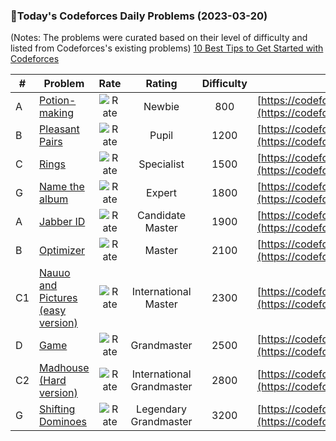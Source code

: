 ### 🌟Today's Codeforces Daily Problems (2023-03-20)
(Notes: The problems were curated based on their level of difficulty and listed from Codeforces's existing problems)
[10 Best Tips to Get Started with Codeforces](https://github.com/ika9810/Codeforces-Daily-Problems/blob/main/10%20Best%20Tips%20to%20Get%20Started%20with%20Codeforces.md)

| # | Problem | Rate| Rating | Difficulty | Contest |
|---| ----- | :--------: | :----------: | :----------: | ---------- |
|A|[Potion-making](https://codeforces.com/contest/1525/problem/A)|![Rate](https://img.shields.io/badge/Newbie-800-lightgrey)|Newbie|800|[https://codeforces.com/contest/1525](https://codeforces.com/contest/1525)|
|B|[Pleasant Pairs](https://codeforces.com/contest/1541/problem/B)|![Rate](https://img.shields.io/badge/Pupil-1200-brightgreen)|Pupil|1200|[https://codeforces.com/contest/1541](https://codeforces.com/contest/1541)|
|C|[Rings](https://codeforces.com/contest/1562/problem/C)|![Rate](https://img.shields.io/badge/Specialist-1500-9cf)|Specialist|1500|[https://codeforces.com/contest/1562](https://codeforces.com/contest/1562)|
|G|[Name the album](https://codeforces.com/contest/100/problem/G)|![Rate](https://img.shields.io/badge/Expert-1800-blue)|Expert|1800|[https://codeforces.com/contest/100](https://codeforces.com/contest/100)|
|A|[Jabber ID](https://codeforces.com/contest/21/problem/A)|![Rate](https://img.shields.io/badge/Candidate%20Master-1900-blueviolet)|Candidate Master|1900|[https://codeforces.com/contest/21](https://codeforces.com/contest/21)|
|B|[Optimizer](https://codeforces.com/contest/306/problem/B)|![Rate](https://img.shields.io/badge/Master-2100-orange)|Master|2100|[https://codeforces.com/contest/306](https://codeforces.com/contest/306)|
|C1|[Nauuo and Pictures (easy version)](https://codeforces.com/contest/1172/problem/C1)|![Rate](https://img.shields.io/badge/International%20Master-2300-orange)|International Master|2300|[https://codeforces.com/contest/1172](https://codeforces.com/contest/1172)|
|D|[Game](https://codeforces.com/contest/995/problem/D)|![Rate](https://img.shields.io/badge/Grandmaster-2500-red)|Grandmaster|2500|[https://codeforces.com/contest/995](https://codeforces.com/contest/995)|
|C2|[Madhouse (Hard version)](https://codeforces.com/contest/1286/problem/C2)|![Rate](https://img.shields.io/badge/International%20Grandmaster-2800-red)|International Grandmaster|2800|[https://codeforces.com/contest/1286](https://codeforces.com/contest/1286)|
|G|[Shifting Dominoes](https://codeforces.com/contest/1368/problem/G)|![Rate](https://img.shields.io/badge/Legendary%20Grandmaster-3200-red)|Legendary Grandmaster|3200|[https://codeforces.com/contest/1368](https://codeforces.com/contest/1368)|
